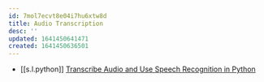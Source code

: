 ```yaml
---
id: 7mol7ecvt8e04i7hu6xtw8d
title: Audio Transcription
desc: ''
updated: 1641450641471
created: 1641450636501
---
```



- [[s.l.python]] [Transcribe Audio and Use Speech Recognition in Python](https://youtu.be/L0N2Ve9vhPk)

